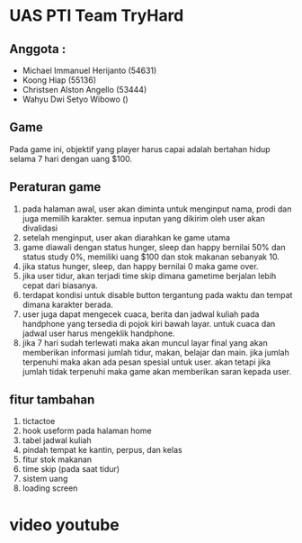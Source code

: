 # UAS PTI Team TryHard 

## Anggota : 
- Michael Immanuel Herijanto (54631)
- Koong Hiap (55136)
- Christsen Alston Angello (53444)
- Wahyu Dwi Setyo Wibowo ()

## Game
Pada game ini, objektif yang player harus capai adalah bertahan hidup selama 7 hari dengan uang $100. 

## Peraturan game
1. pada halaman awal, user akan diminta untuk menginput nama, prodi dan juga memilih karakter. semua inputan yang dikirim oleh user akan divalidasi
2. setelah menginput, user akan diarahkan ke game utama
3. game diawali dengan status hunger, sleep dan happy bernilai 50% dan status study 0%, memiliki uang $100 dan stok makanan sebanyak 10.
4. jika status hunger, sleep, dan happy bernilai 0 maka game over.
5. jika user tidur, akan terjadi time skip dimana gametime berjalan lebih cepat dari biasanya.
6. terdapat kondisi untuk disable button tergantung pada waktu dan tempat dimana karakter berada.
7. user juga dapat mengecek cuaca, berita dan jadwal kuliah pada handphone yang tersedia di pojok kiri bawah layar. untuk cuaca dan jadwal user harus mengeklik handphone.
8. jika 7 hari sudah terlewati maka akan muncul layar final yang akan memberikan informasi jumlah tidur, makan, belajar dan main. jika jumlah terpenuhi maka akan ada pesan spesial untuk user. akan tetapi jika jumlah tidak terpenuhi maka game akan memberikan saran kepada user. 

## fitur tambahan
1. tictactoe
2. hook useform pada halaman home
3. tabel jadwal kuliah
4. pindah tempat ke kantin, perpus, dan kelas
5. fitur stok makanan
6. time skip (pada saat tidur)
7. sistem uang
8. loading screen

# video youtube